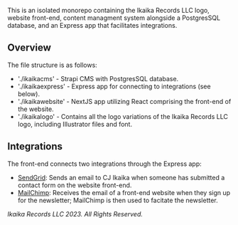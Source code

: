 This is an isolated monorepo containing the Ikaika Records LLC logo, website front-end, content managment system alongside a PostgresSQL database, and an Express app that facilitates integrations. 

## Overview
The file structure is as follows: 
   * './ikaikacms' - Strapi CMS with PostgresSQL database. 
   * './ikaikaexpress' - Express app for connecting to integrations (see below).
   * './ikaikawebsite' - NextJS app utilizing React comprising the front-end of the website. 
   * './ikaikalogo' - Contains all the logo variations of the Ikaika Records LLC logo, including Illustrator files and font. 

## Integrations
The front-end connects two integrations through the Express app: 
   * [SendGrid](https://sendgrid.com/): Sends an email to CJ Ikaika when someone has submitted a contact form on the website front-end.
   * [MailChimp](https://mailchimp.com/): Receives the email of a front-end website when they sign up for the newsletter; MailChimp is then used to facitate the newsletter. 

*Ikaika Records LLC 2023. All Rights Reserved.*
